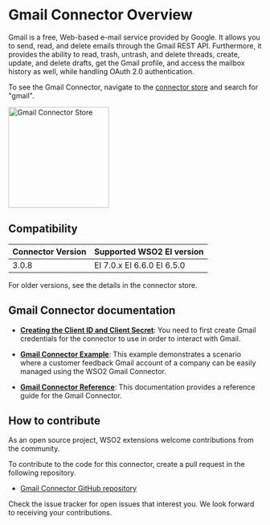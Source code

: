 # Gmail Connector Overview

Gmail is a free, Web-based e-mail service provided by Google. It allows you to send, read, and delete emails through the Gmail REST API. Furthermore, it provides the ability to read, trash, untrash, and delete threads, create, update, and delete drafts, get the Gmail profile, and access the mailbox history as well, while handling OAuth 2.0 authentication.

To see the Gmail Connector, navigate to the [connector store](https://store.wso2.com/store/assets/esbconnector/list) and search for "gmail".

<img src="../../../../assets/img/connectors/gmail-store.png" title="Gmail Connector Store" width="200" alt="Gmail Connector Store"/>

## Compatibility

| Connector Version | Supported WSO2 EI version |
| ------------- |-------------|
| 3.0.8    | EI 7.0.x EI 6.6.0 EI 6.5.0 |

For older versions, see the details in the connector store.

## Gmail Connector documentation

* **[Creating the Client ID and Client Secret](configuring-gmail-api.md)**: You need to first create Gmail credentials for the connector to use in order to interact with Gmail.

* **[Gmail Connector Example](gmail-connector-example.md)**: This example demonstrates a scenario where a customer feedback Gmail account of a company can be easily managed using the WSO2 Gmail Connector. 

* **[Gmail Connector Reference](gmail-connector-config.md)**: This documentation provides a reference guide for the Gmail Connector.

## How to contribute

As an open source project, WSO2 extensions welcome contributions from the community. 

To contribute to the code for this connector, create a pull request in the following repository. 

* [Gmail Connector GitHub repository](https://github.com/wso2-extensions/esb-connector-gmail)

Check the issue tracker for open issues that interest you. We look forward to receiving your contributions.
